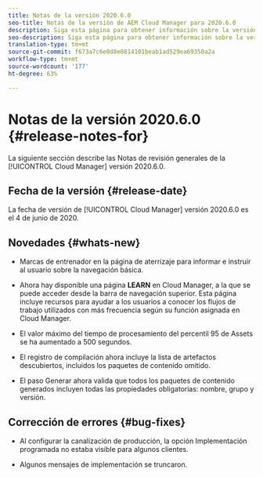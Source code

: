 ```yaml
---
title: Notas de la versión 2020.6.0
seo-title: Notas de la versión de AEM Cloud Manager para 2020.6.0
description: Siga esta página para obtener información sobre la versión 2020.6.0 de Cloud Manager
seo-description: Siga esta página para obtener información sobre la versión 2020.6.0 de AEM Cloud Manager
translation-type: tm+mt
source-git-commit: f673a7c6e0d8e0814101beab1ad529ea69350a2a
workflow-type: tm+mt
source-wordcount: '177'
ht-degree: 63%

---
```


# Notas de la versión 2020.6.0 {#release-notes-for}

La siguiente sección describe las Notas de revisión generales de la [!UICONTROL Cloud Manager] versión 2020.6.0.

## Fecha de la versión {#release-date}

La fecha de versión de [!UICONTROL Cloud Manager] versión 2020.6.0 es el 4 de junio de 2020.

## Novedades {#whats-new}

* Marcas de entrenador en la página de aterrizaje para informar e instruir al usuario sobre la navegación básica.

* Ahora hay disponible una página **LEARN** en Cloud Manager, a la que se puede acceder desde la barra de navegación superior. Esta página incluye recursos para ayudar a los usuarios a conocer los flujos de trabajo utilizados con más frecuencia según su función asignada en Cloud Manager.

* El valor máximo del tiempo de procesamiento del percentil 95 de Assets se ha aumentado a 500 segundos.

* El registro de compilación ahora incluye la lista de artefactos descubiertos, incluidos los paquetes de contenido omitido.

* El paso Generar ahora valida que todos los paquetes de contenido generados incluyen todas las propiedades obligatorias: nombre, grupo y versión.

## Corrección de errores {#bug-fixes}

* Al configurar la canalización de producción, la opción Implementación programada no estaba visible para algunos clientes.

* Algunos mensajes de implementación se truncaron.

